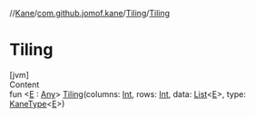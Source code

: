 //[Kane](../../index.md)/[com.github.jomof.kane](../index.md)/[Tiling](index.md)/[Tiling](-tiling.md)



# Tiling  
[jvm]  
Content  
fun <[E](index.md) : [Any](https://kotlinlang.org/api/latest/jvm/stdlib/kotlin/-any/index.html)> [Tiling](-tiling.md)(columns: [Int](https://kotlinlang.org/api/latest/jvm/stdlib/kotlin/-int/index.html), rows: [Int](https://kotlinlang.org/api/latest/jvm/stdlib/kotlin/-int/index.html), data: [List](https://kotlinlang.org/api/latest/jvm/stdlib/kotlin.collections/-list/index.html)<[E](index.md)>, type: [KaneType](../../com.github.jomof.kane.types/-kane-type/index.md)<[E](index.md)>)  



